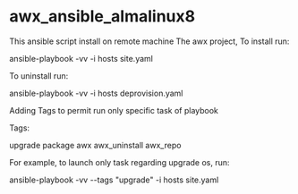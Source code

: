 # awx_ansible_almalinux8

This ansible script install on remote machine The awx project, To install run:

ansible-playbook -vv -i hosts site.yaml

To uninstall run:

ansible-playbook -vv -i hosts deprovision.yaml

Adding Tags to permit run only specific task of playbook

Tags:

upgrade package awx awx_uninstall awx_repo

For example, to launch only task regarding upgrade os, run:

ansible-playbook -vv --tags "upgrade" -i hosts site.yaml
